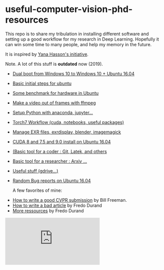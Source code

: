 # **useful-computer-vision-phd-resources**

This repo is to share my tribulation in installing different software and setting up a good workflow for my research in Deep Learning. Hopefully it can win some time to many people, and help my memory in the future.

It is inspired by [Yana Hasson's initiative](https://github.com/hassony2/useful-computer-vision-phd-resources).

Note. A lot of this stuff is **outdated** now (2019).

- [Dual boot from Windows 10 to Windows 10 + Ubuntu 16.04](https://github.com/ThibaultGROUEIX/workflow_and_installs/tree/master/dual_boot.md)

- [Basic initial steps for ubuntu](https://github.com/ThibaultGROUEIX/workflow_and_installs/tree/master/initial_steps.md)

- [Some benchmark for hardware in Ubuntu](https://github.com/ThibaultGROUEIX/workflow_and_installs/tree/master/benchmark.md)

- [Make a video out of frames with ffmpeg](https://github.com/ThibaultGROUEIX/workflow_and_installs/tree/master/make_video_out_frames.md)

- [Setup Python with anaconda, jupyter...](https://github.com/ThibaultGROUEIX/workflow_and_installs/tree/master/python_setup.md)


- [Torch7 Workflow (cuda, notebooks, useful packages)](https://github.com/ThibaultGROUEIX/workflow_and_installs/tree/master/torch_workflow.md)

- [Manage EXR files, exrdisplay, blender, imagemagick](https://github.com/ThibaultGROUEIX/workflow_and_installs/tree/master/Manage_EXR_files.md)

- [ CUDA 8 and 7.5 and 9.0 install on Ubuntu 16.04 ](https://github.com/ThibaultGROUEIX/workflow_and_installs/tree/master/cuda_install.md)

- [(Basic tool for a coder : Git, Latek, and others](https://github.com/ThibaultGROUEIX/workflow_and_installs/tree/master/basic_coding_tools.md)

- [Basic tool for a researcher : Arxiv ...](https://github.com/ThibaultGROUEIX/workflow_and_installs/tree/master/arxiv.md)

- [Useful stuff (gdrive...)](https://github.com/ThibaultGROUEIX/workflow_and_installs/tree/master/utilities.md)

- [Random Bug reports on Ubuntu 16.04](https://github.com/ThibaultGROUEIX/workflow_and_installs/tree/master/bug_report.md)

  

  A few favorites of mine:

* [How to write a good CVPR
  submission](https://billf.mit.edu/sites/default/files/documents/cvprPapers.pdf) by Bill Freeman.
* [How to write a bad article](https://people.csail.mit.edu/fredo/FredoBadWriting.pdf) by Fredo Durand
* [More ressources](https://people.csail.mit.edu/fredo/student.html) by Fredo Durand

[![Analytics](https://ga-beacon.appspot.com/UA-91308638-2/github.com/ThibaultGROUEIX/workflow_and_installs/readme.md?pixel)](https://github.com/ThibaultGROUEIX/workflow_and_installs/)